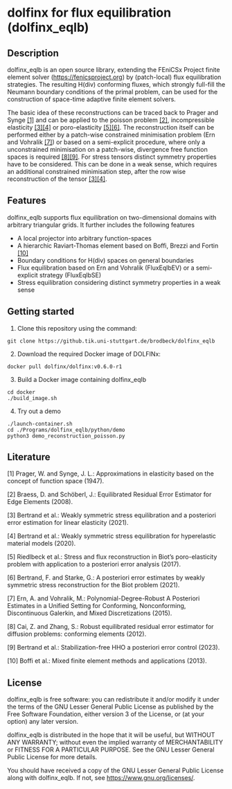 # dolfinx for flux equilibration (dolfinx_eqlb)
## Description
dolfinx_eqlb is an open source library, extending the FEniCSx Project finite element solver (https://fenicsproject.org) by (patch-local) flux equilibration strategies. The resulting H(div) conforming fluxes, which strongly full-fill the Neumann boundary conditions of the primal problem, can be used for the construction of space-time adaptive finite element solvers. 

The basic idea of these reconstructions can be traced back to Prager and Synge [[1]](#1) and can be applied to the poisson problem [[2]](#2), incompressible elasticity [[3]](#3)[[4]](#4) or poro-elasticity [[5]](#5)[[6]](#6). The reconstruction itself can be performed either by a patch-wise constrained minimisation problem (Ern and Vohralik [[7]](#7)) or based on a semi-explicit procedure, where only a unconstrained minimisation on a patch-wise, divergence free function spaces is required [[8]](#8)[[9]](#9). For stress tensors distinct symmetry properties have to be considered. This can be done in a weak sense, which requires an additional constrained minimisation step, after the row wise reconstruction of the tensor [[3]](#3)[[4]](#4).

## Features
dolfinx_eqlb supports flux equilibration on two-dimensional domains with arbitrary triangular grids. It further includes the following features
- A local projector into arbitrary function-spaces
- A hierarchic Raviart-Thomas element based on Boffi, Brezzi and Fortin [[10]](#10)
- Boundary conditions for H(div) spaces on general boundaries
- Flux equilibration based on Ern and Vohralik (FluxEqlbEV) or a semi-explicit strategy (FluxEqlbSE)
- Stress equilibration considering distinct symmetry properties in a weak sense

## Getting started
1. Clone this repository using the command:

```shell
git clone https://github.tik.uni-stuttgart.de/brodbeck/dolfinx_eqlb
```

2. Download the required Docker image of DOLFINx:

```shell
docker pull dolfinx/dolfinx:v0.6.0-r1
```

3. Build a Docker image containing dolfinx_eqlb

```shell
cd docker
./build_image.sh 
```
4. Try out a demo
```shell
./launch-container.sh
cd ./Programs/dolfinx_eqlb/python/demo
python3 demo_reconstruction_poisson.py  
```

## Literature
<a id="1">[1]</a> Prager, W. and Synge, J. L.: Approximations in elasticity based on the concept of function space (1947).

<a id="2">[2]</a> Braess, D. and Schöberl, J.: Equilibrated Residual Error Estimator for Edge Elements (2008).

<a id="3">[3]</a> Bertrand et al.: Weakly symmetric stress equilibration and a posteriori error estimation for linear elasticity (2021).

<a id="4">[4]</a> Bertrand et al.: Weakly symmetric stress equilibration for hyperelastic material models (2020).

<a id="5">[5]</a> Riedlbeck et al.: Stress and flux reconstruction in Biot’s poro-elasticity problem with application to a posteriori error analysis (2017).

<a id="6">[6]</a> Bertrand, F. and Starke, G.: A posteriori error estimates by weakly symmetric stress reconstruction for the Biot problem (2021).

<a id="7">[7]</a> Ern, A. and Vohralik, M.: Polynomial-Degree-Robust A Posteriori Estimates in a Unified Setting for Conforming, Nonconforming, Discontinuous Galerkin, and Mixed Discretizations (2015).

<a id="8">[8]</a> Cai, Z. and Zhang, S.: Robust equilibrated residual error estimator for diffusion problems:
conforming elements (2012).

<a id="9">[9]</a> Bertrand et al.: Stabilization-free HHO a posteriori error control (2023).

<a id="10">[10]</a> Boffi et al.: Mixed finite element methods and applications (2013).

## License

dolfinx_eqlb is free software: you can redistribute it and/or modify it
under the terms of the GNU Lesser General Public License as published
by the Free Software Foundation, either version 3 of the License, or
(at your option) any later version.

dolfinx_eqlb is distributed in the hope that it will be useful, but
WITHOUT ANY WARRANTY; without even the implied warranty of
MERCHANTABILITY or FITNESS FOR A PARTICULAR PURPOSE. See the GNU
Lesser General Public License for more details.

You should have received a copy of the GNU Lesser General Public
License along with dolfinx_eqlb. If not, see
<https://www.gnu.org/licenses/>.

